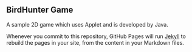 ## BirdHunter Game

A sample 2D game which uses Applet and is developed by Java.

Whenever you commit to this repository, GitHub Pages will run [Jekyll](https://jekyllrb.com/) to rebuild the pages in your site, from the content in your Markdown files.
